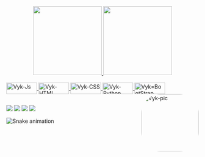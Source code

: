 <div align="center">
  <a href="https://github.com/vykthor">
  <img height="180em" src="https://github-readme-stats.vercel.app/api?username=vykthor&show_icons=true&theme=tokyonight&include_all_commits=true&count_private=true"/>
  <img height="180em" src="https://github-readme-stats.vercel.app/api/top-langs/?username=vykthor&layout=compact&langs_count=7&theme=tokyonight"/>
</div>
<div style="display: inline_block"><br>
  <img align="center" alt="Vyk-Js" height="30" width="80" src="https://img.shields.io/badge/JavaScript-323330?style=for-the-badge&logo=javascript&logoColor=F7DF1E">
  <img align="center" alt="Vyk-HTML" height="30" width="80" src="https://img.shields.io/badge/HTML5-E34F26?style=for-the-badge&logo=html5&logoColor=white">
  <img align="center" alt="Vyk-CSS" height="30" width="80" src="https://img.shields.io/badge/CSS3-1572B6?style=for-the-badge&logo=css3&logoColor=white">
  <img align="center" alt="Vyk-Python" height="30" width="80" src="https://img.shields.io/badge/Python-3776AB?style=for-the-badge&logo=python&logoColor=white">
  <img align="center" alt="Vyk=BootStrap" height="30" width="80" src="https://img.shields.io/badge/Bootstrap-563D7C?style=for-the-badge&logo=bootstrap&logoColor=white">
  <img align="right" alt="Vyk-pic" height="150" style="border-radius:50px;" src="http://images6.fanpop.com/image/photos/43600000/kawaki-in-cafe-kawaki-club-43675283-788-1113.jpg?width=676&height=676">
</div>
  
  ##
 
<div> 
  <a href= "https://www.youtube.com/channel/UC1Gtcen24eXYwKOrPQtMzKQ" target="_blank"><img src="https://img.shields.io/badge/YouTube-FF0000?style=for-the-badge&logo=youtube&logoColor=white" target="_blank"></a>
  <a href= "https://instagram.com/victorcboaventura" target="_blank"><img src="https://img.shields.io/badge/Instagram-E4405F?style=for-the-badge&logo=instagram&logoColor=white" target="_blank"></a>
 	<a href= "mailto:vykthor.29@gmail.com"><img src="https://img.shields.io/badge/-Gmail-%23333?style=for-the-badge&logo=gmail&logoColor=white" target="_blank"></a>
  <a href= "https://www.linkedin.com/in/victorcesarboaventura" target="_blank"><img src="https://img.shields.io/badge/LinkedIn-0077B5?style=for-the-badge&logo=linkedin&logoColor=white" target="_blank"></a> 
 
  ![Snake animation](https://github.com/vykthor/vykthor/blob/output/github-contribution-grid-snake.svg)
 
</div> 
